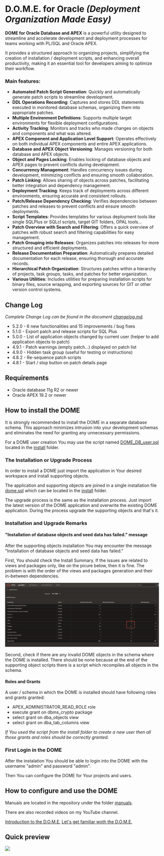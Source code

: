 # D.O.M.E. for Oracle *(Deployment Organization Made Easy)*

**DOME for Oracle Database and APEX** is a powerful utility designed to streamline and accelerate development and deployment processes for teams working with PL/SQL and Oracle APEX.

It provides a structured approach to organizing projects, simplifying the creation of installation / deployment scripts, and enhancing overall productivity, making it an essential tool for developers aiming to optimize their workflow.

### Main features:

- **Automated Patch Script Generation**: Quickly and automatically generate patch scripts to streamline development.
- **DDL Operations Recording**: Captures and stores DDL statements executed in monitored database schemas, organizing them into appropriate patches.
- **Multiple Environment Definitions**: Supports multiple target environments for flexible deployment configurations.
- **Activity Tracking**: Monitors and tracks who made changes on objects and components and what was altered.
- **APEX Component and Application Level Support**: Operates effectively on both individual APEX components and entire APEX applications.
- **Database and APEX Object Versioning**: Manages versioning for both database and APEX objects.
- **Object and Pages Locking**: Enables locking of database objects and APEX pages to prevent conflicts during development.
- **Concurrency Management**: Handles concurrency issues during development, minimizing conflicts and ensuring smooth collaboration.
- **Patch Linking**: Allows sharing of objects across patches, facilitating better integration and dependency management.
- **Deployment Tracking**: Keeps track of deployments across different environments, ensuring accurate and consistent rollouts.
- **Patch/Release Dependency Checking**: Verifies dependencies between patches and releases to prevent conflicts and ensure smooth deployments.
- **Script Templates**: Provides templates for various deployment tools like single SQLPlus or SQLcl scripts, target GIT folders, OPAL tools...
- **Patch Overview with Search and Filtering**: Offers a quick overview of patches with robust search and filtering capabilities for easy management.
- **Patch Grouping into Releases**: Organizes patches into releases for more structured and efficient deployments.
- **Release Documentation Preparation**: Automatically prepares detailed documentation for each release, ensuring thorough and accurate records.
- **Hierarchical Patch Organization**: Structures patches within a hierarchy of projects, task groups, tasks, and patches for better organization.
- **Various Utilities**: Includes utilities for preparing installation scripts for binary files, source wrapping, and exporting sources for GIT or other version control systems.

## Change Log
*Complete Change Log can be found in the document [changelog.md](changelog.md).*
- 5.2.0 - 6 new functionalities and 15 improvements / bug fixes
- 5.1.0 - Export patch and release scripts for SQL Plus 
- 5.0.0 - List of application objects changed by current user (helper to add application objects to patch)
- 4.9.1 - Patch warnings (empty patch...) displayed on patch list
- 4.9.0 - Hidden task group (useful for testing or instructions)
- 4.8.2 - Re-sequence patch scripts
- 4.8.1 - Start / stop button on patch details page

## Requirements
- Oracle database 11g R2 or newer
- Oracle APEX 19.2 or newer

## How to install the DOME
It is strongly recommended to install the DOME in a separate database schema. This approach minimizes intrusion into your development schemas and eliminates the need for granting any unnecessary permissions.

For a DOME user creation You may use the script named [DOME_DB_user.sql](install/DOME_DB_user.sql) located in the [install](install) folder.

### The Installation or Upgrade Process
In order to install a DOME just import the application in Your desired workspace and install supporting objects.

The application and supporting objects are joined in a single installation file [dome.sql](install/dome.sql) which can be located in the [install](install) folder.

The upgrade process is the same as the installation process. Just import the latest version of the DOME application and overwrite the existing DOME application. During the process upgrade the supporting objects and that's it.

### Installation and Upgrade Remarks

#### "Installation of database objects and seed data has failed." message
After the supporting objects installation You may encounter the message "Installation of database objects and seed data has failed."

First, You should check the Install Summary. If the issues are related to views and packages only, like on the picure below, then it is fine. The problem is with the order of the views and packages generation and their in-between dependencies.

![](https://github.com/zorantica/dome/blob/main/Install_Summary.png)

Second, check if there are any invalid DOME objects in the schema where the DOME is installed. There should be none because at the end of the supporting object scripts there is a script which recompiles all objects in the schema.  

#### Roles and Grants
A user / schema in which the DOME is installed should have following roles and grants granted:
- APEX_ADMINISTRATOR_READ_ROLE role
- execute grant on dbms_crypto package
- select grant on dba_objects view
- select grant on dba_tab_columns view

*If You used the script from the install folder to create a new user then all those grants and roles should be correctly granted.*

### First Login in the DOME
After the instalation You should be able to login into the DOME with the username "admin" and password "admin".

Then You can configure the DOME for Your projects and users.

## How to configure and use the DOME
Manuals are located in the repository under the folder [manuals](manuals).

There are also recorded videos on my YouTube channel.

[Introduction to the D.O.M.E.](https://youtu.be/psi8gW_XSA8)
[Let's get familiar woth the D.O.M.E.](https://youtu.be/bf6BWGIh9QY)

## Quick preview
![](https://github.com/zorantica/dome/blob/main/preview/preview01.jpg)
